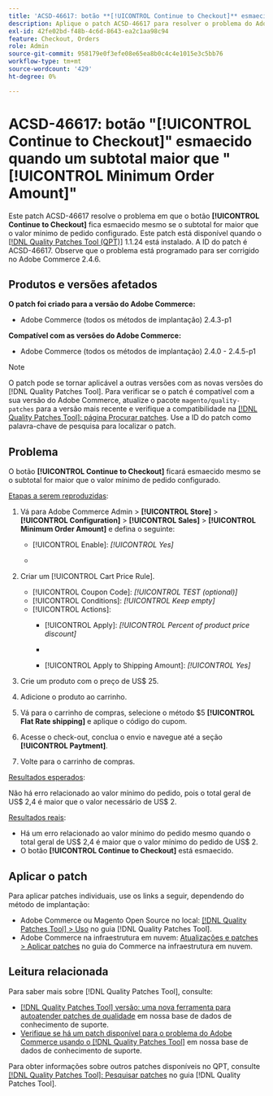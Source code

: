 ```yaml
---
title: 'ACSD-46617: botão **[!UICONTROL Continue to Checkout]** esmaecido quando o subtotal é maior que o valor mínimo de pedido configurado'
description: Aplique o patch ACSD-46617 para resolver o problema do Adobe Commerce em que o botão **[!UICONTROL Continue to Checkout]** fica esmaecido mesmo se o subtotal for maior que a quantidade mínima de pedido configurada.
exl-id: 42fe02bd-f48b-4c6d-8643-ea2c1aa98c94
feature: Checkout, Orders
role: Admin
source-git-commit: 958179e0f3efe08e65ea8b0c4c4e1015e3c5bb76
workflow-type: tm+mt
source-wordcount: '429'
ht-degree: 0%

---
```


# ACSD-46617: botão &quot;[!UICONTROL Continue to Checkout]&quot; esmaecido quando um subtotal maior que &quot;[!UICONTROL Minimum Order Amount]&quot;

Este patch ACSD-46617 resolve o problema em que o botão **[!UICONTROL Continue to Checkout]** fica esmaecido mesmo se o subtotal for maior que o valor mínimo de pedido configurado. Este patch está disponível quando o [[!DNL Quality Patches Tool (QPT)]](/help/announcements/adobe-commerce-announcements/magento-quality-patches-released-new-tool-to-self-serve-quality-patches.md) 1.1.24 está instalado. A ID do patch é ACSD-46617. Observe que o problema está programado para ser corrigido no Adobe Commerce 2.4.6.

## Produtos e versões afetados

**O patch foi criado para a versão do Adobe Commerce:**

* Adobe Commerce (todos os métodos de implantação) 2.4.3-p1

**Compatível com as versões do Adobe Commerce:**

* Adobe Commerce (todos os métodos de implantação) 2.4.0 - 2.4.5-p1

>[!NOTE]
>
>O patch pode se tornar aplicável a outras versões com as novas versões do [!DNL Quality Patches Tool]. Para verificar se o patch é compatível com a sua versão do Adobe Commerce, atualize o pacote `magento/quality-patches` para a versão mais recente e verifique a compatibilidade na [[!DNL Quality Patches Tool]: página Procurar patches](https://experienceleague.adobe.com/tools/commerce-quality-patches/index.html). Use a ID do patch como palavra-chave de pesquisa para localizar o patch.

## Problema

O botão **[!UICONTROL Continue to Checkout]** ficará esmaecido mesmo se o subtotal for maior que o valor mínimo de pedido configurado.

<u>Etapas a serem reproduzidas</u>:

1. Vá para Adobe Commerce Admin > **[!UICONTROL Store]** > **[!UICONTROL Configuration]** > **[!UICONTROL Sales]** > **[!UICONTROL Minimum Order Amount]** e defina o seguinte:
   * [!UICONTROL Enable]: *[!UICONTROL Yes]*
   * &#x200B;

     [!UICONTROL Minimum Amount]: *2*

1. Criar um [!UICONTROL Cart Price Rule].
   * [!UICONTROL Coupon Code]: *[!UICONTROL TEST (optional)]*
   * [!UICONTROL Conditions]: *[!UICONTROL Keep empty]*
   * [!UICONTROL Actions]:
      * [!UICONTROL Apply]: *[!UICONTROL Percent of product price discount]*
      * &#x200B;

        [!UICONTROL Discount Amount]: *92*
      * [!UICONTROL Apply to Shipping Amount]: *[!UICONTROL Yes]*
1. Crie um produto com o preço de US$ 25.
1. Adicione o produto ao carrinho.
1. Vá para o carrinho de compras, selecione o método $5 **[!UICONTROL Flat Rate shipping]** e aplique o código do cupom.
1. Acesse o check-out, conclua o envio e navegue até a seção **[!UICONTROL Paytment]**.
1. Volte para o carrinho de compras.

<u>Resultados esperados</u>:

Não há erro relacionado ao valor mínimo do pedido, pois o total geral de US$ 2,4 é maior que o valor necessário de US$ 2.

<u>Resultados reais</u>:

* Há um erro relacionado ao valor mínimo do pedido mesmo quando o total geral de US$ 2,4 é maior que o valor mínimo do pedido de US$ 2.
* O botão **[!UICONTROL Continue to Checkout]** está esmaecido.

## Aplicar o patch

Para aplicar patches individuais, use os links a seguir, dependendo do método de implantação:

* Adobe Commerce ou Magento Open Source no local: [[!DNL Quality Patches Tool] > Uso](https://experienceleague.adobe.com/docs/commerce-operations/tools/quality-patches-tool/usage.html) no guia [!DNL Quality Patches Tool].
* Adobe Commerce na infraestrutura em nuvem: [Atualizações e patches > Aplicar patches](https://experienceleague.adobe.com/docs/commerce-cloud-service/user-guide/develop/upgrade/apply-patches.html) no guia do Commerce na infraestrutura em nuvem.

## Leitura relacionada

Para saber mais sobre [!DNL Quality Patches Tool], consulte:

* [[!DNL Quality Patches Tool] versão: uma nova ferramenta para autoatender patches de qualidade](/help/announcements/adobe-commerce-announcements/magento-quality-patches-released-new-tool-to-self-serve-quality-patches.md) em nossa base de dados de conhecimento de suporte.
* [Verifique se há um patch disponível para o problema do Adobe Commerce usando o [!DNL Quality Patches Tool]](/help/support-tools/patches-available-in-qpt-tool/check-patch-for-magento-issue-with-magento-quality-patches.md) em nossa base de dados de conhecimento de suporte.

Para obter informações sobre outros patches disponíveis no QPT, consulte [[!DNL Quality Patches Tool]: Pesquisar patches](https://experienceleague.adobe.com/tools/commerce-quality-patches/index.html) no guia [!DNL Quality Patches Tool].
